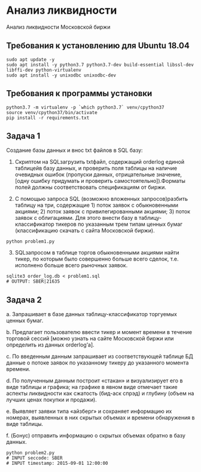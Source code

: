 # Анализ ликвидности

Анализ ликвидности Московской биржи

## Требования к установлению для Ubuntu 18.04

```
sudo apt update -y
sudo apt install -y python3.7 python3.7-dev build-essential libssl-dev libffi-dev python-virtualenv
sudo apt install -y unixodbc unixodbc-dev
```

## Требования к программы установки

```
python3.7 -m virtualenv -p `which python3.7` venv/cpython37
source venv/cpython37/bin/activate
pip install -r requirements.txt
```

## Задача 1

Создание базы данных и внос txt файлов в SQL базу:

1. Скриптом на SQLзагрузить txtфайл, содержащий orderlog единой таблицейв базу данных, и проверить поля таблицы на наличие очевидных ошибок (пропуски данных, отрицательные значение, [одну ошибку придумать и проверить самостоятельно]).Форматы полей должны соответствовать спецификациям от биржи.

2. С помощью запроса SQL (возможно вложенных запросов)разбить таблицу на три, содержащие 1) поток заявок с обыкновенными акциями; 2) поток заявок с привилегированными акциями; 3) поток заявок с облигациями. Для этого внести базу в таблицу-классификатор тикеров по указанным трем типам ценных бумаг (классификацию скачать с сайта Московской биржи).

```
python problem1.py
```

3. SQLзапросом в таблице торгов обыкновенными акциями найти тикер, по которым было совершенно больше всего сделок, т.е. исполнено больше всего рыночных заявок.

```
sqlite3 order_log.db < problem1.sql
# OUTPUT: SBER|21635
```

## Задача 2

a. Запрашивает в базе данных таблицу-классификатор торгуемых ценных бумаг.

b. Предлагает пользователю ввести тикер и момент времени в течение торговой сессий [можно узнать на сайте Московской биржи или определить из данных orderlog’а].

c. По введенным данным запрашивает из соответствующей таблице БД данные о потоке заявок по указанному тикеру до указанного момента времени.

d. По полученным данным построит «стакан» и визуализирует его в виде таблицы и графика; на графике в явном виде отмечает такие аспекты ликвидности как сжатость (бид-аск спрэд) и глубину (объем на лучших ценах покупки и продажи).

e. Выявляет заявки типа «айзберг» и сохраняет информацию их номерах, выявленных в них скрытых объемах и времени обнаружения в виде таблицы.

f. (Бонус) отправить информацию о скрытых объемах обратно в базу данных.

```
python problem2.py
# INPUT seccode: SBER
# INPUT timestamp: 2015-09-01 12:00:00
```
